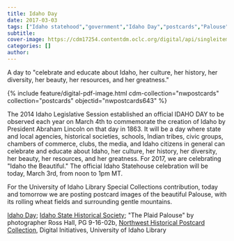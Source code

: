 ```yaml
---
title: Idaho Day
date: 2017-03-03
tags: ["Idaho statehood","government","Idaho Day","postcards","Palouse"]
subtitle: 
cover-image: https://cdm17254.contentdm.oclc.org/digital/api/singleitem/image/pdf/nwpostcards/643/default.png
categories: []
author: 
---
```


A day to "celebrate and educate about Idaho, her culture, her history, her diversity, her beauty, her resources, and her greatness."

{% include feature/digital-pdf-image.html cdm-collection="nwpostcards" collection="postcards" objectid="nwpostcards643" %}

The 2014 Idaho Legislative Session established an official IDAHO DAY to be observed each year on March 4th to commemorate the creation of Idaho by President Abraham Lincoln on that day in 1863.  It will be a day where state and local agencies, historical societies, schools, Indian tribes, civic groups, chambers of commerce, clubs, the media, and Idaho citizens in general can celebrate and educate about Idaho, her culture, her history, her diversity, her beauty, her resources, and her greatness. For 2017, we are celebrating "Idaho the Beautiful." The official Idaho Statehouse celebration will be today, March 3rd, from noon to 1pm MT.

For the University of Idaho Library Special Collections contribution, today and tomorrow we are posting postcard images of the beautiful Palouse, with its rolling wheat fields and surrounding gentle mountains.

[Idaho Day](http://www.idahoday.org/); [Idaho State Historical Society](https://history.idaho.gov/idahoday); "The Plaid Palouse" by photographer Ross Hall, PG 9-16-02b, [Northwest Historical Postcard Collection](http://www.lib.uidaho.edu/digital/postcards/index.html), Digital Initiatives, University of Idaho Library